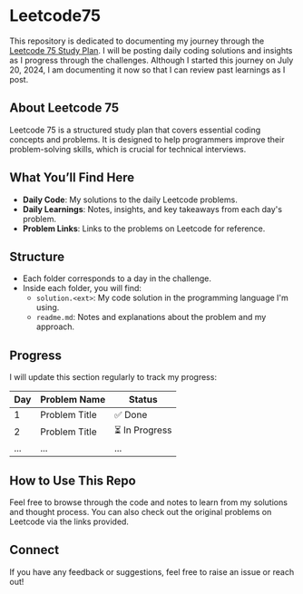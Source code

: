 # Leetcode75

This repository is dedicated to documenting my journey through the [Leetcode 75 Study Plan](https://leetcode.com/studyplan/leetcode-75/). I will be posting daily coding solutions and insights as I progress through the challenges.
Although I started this journey on July 20, 2024, I am documenting it now so that I can review past learnings as I post.

## About Leetcode 75

Leetcode 75 is a structured study plan that covers essential coding concepts and problems. It is designed to help programmers improve their problem-solving skills, which is crucial for technical interviews.

## What You’ll Find Here

- **Daily Code**: My solutions to the daily Leetcode problems.
- **Daily Learnings**: Notes, insights, and key takeaways from each day's problem.
- **Problem Links**: Links to the problems on Leetcode for reference.

## Structure

- Each folder corresponds to a day in the challenge.
- Inside each folder, you will find:
  - `solution.<ext>`: My code solution in the programming language I'm using.
  - `readme.md`: Notes and explanations about the problem and my approach.
  
## Progress

I will update this section regularly to track my progress:

| Day | Problem Name | Status |
| --- | ------------ | ------ |
| 1   | Problem Title | ✅ Done |
| 2   | Problem Title | ⏳ In Progress |
| ... | ...          | ...    |

## How to Use This Repo

Feel free to browse through the code and notes to learn from my solutions and thought process. You can also check out the original problems on Leetcode via the links provided.

## Connect

If you have any feedback or suggestions, feel free to raise an issue or reach out!
